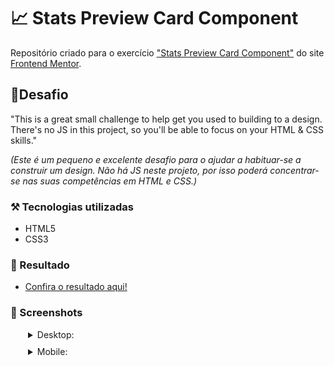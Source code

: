 # 📈 Stats Preview Card Component

Repositório criado para o exercício ["Stats Preview Card Component"](https://www.frontendmentor.io/challenges/stats-preview-card-component-8JqbgoU62) do site [Frontend Mentor](https://www.frontendmentor.io).

## 🎯Desafio

"This is a great small challenge to help get you used to building to a design. There's no JS in this project, so you'll be able to focus on your HTML & CSS skills."

*(Este é um pequeno e excelente desafio para o ajudar a habituar-se a construir um design. Não há JS neste projeto, por isso poderá concentrar-se nas suas competências em HTML e CSS.)*

### ⚒️ Tecnologias utilizadas 
- HTML5
- CSS3

### 🤩 Resultado

- [Confira o resultado aqui!](https://fem-vn-stats-preview-card.netlify.app/)

### 📸 Screenshots

<details style="margin-left: 28px;">
  <summary style="margin-bottom: 10px;">Desktop:</summary>
  
  <img src="./solution/solution-desktop-screenshot.png" alt="Desktop solution screenshot" style="width: 400px;"></img>
     
</details>

<details style="margin-left: 28px;">
  <summary style="margin-bottom: 10px;">Mobile:</summary>
  
  <img src="./solution/solution-mobile-screenshot.png" alt="Mobile solution screenshot" style="height: 400px;"></img>

</details>
